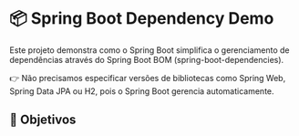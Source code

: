 # 📦 Spring Boot Dependency Demo

Este projeto demonstra como o Spring Boot simplifica o gerenciamento de dependências através do Spring Boot BOM (spring-boot-dependencies).

👉 Não precisamos especificar versões de bibliotecas como Spring Web, Spring Data JPA ou H2, pois o Spring Boot gerencia automaticamente.

## 🎯 Objetivos
